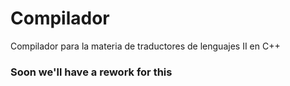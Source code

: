 # Compilador
Compilador para la materia de traductores de lenguajes II en C++
### Soon we'll have a rework for this
